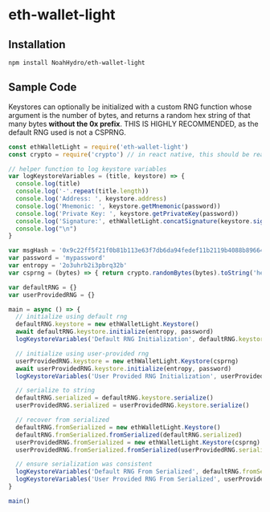 # eth-wallet-light

## Installation

`npm install NoahHydro/eth-wallet-light`

## Sample Code
Keystores can optionally be initialized with a custom RNG function whose argument is the number of bytes, and returns a random hex string of that many bytes **without the 0x prefix**. THIS IS HIGHLY RECOMMENDED, as the default RNG used is not a CSPRNG.

```javascript
const ethWalletLight = require('eth-wallet-light')
const crypto = require('crypto') // in react native, this should be react-native-securerandom

// helper function to log keystore variables
var logKeystoreVariables = (title, keystore) => {
  console.log(title)
  console.log('-'.repeat(title.length))
  console.log('Address: ', keystore.address)
  console.log('Mnemonic: ', keystore.getMnemonic(password))
  console.log('Private Key: ', keystore.getPrivateKey(password))
  console.log('Signature:', ethWalletLight.concatSignature(keystore.signMessageHash(msgHash, password)))
  console.log("\n")
}

var msgHash = '0x9c22ff5f21f0b81b113e63f7db6da94fedef11b2119b4088b89664fb9a3cb658'
var password = 'mypassword'
var entropy = '2o3uhrb2i3pbrq32b'
var csprng = (bytes) => { return crypto.randomBytes(bytes).toString('hex') } // this will vary

var defaultRNG = {}
var userProvidedRNG = {}

main = async () => {
  // initialize using default rng
  defaultRNG.keystore = new ethWalletLight.Keystore()
  await defaultRNG.keystore.initialize(entropy, password)
  logKeystoreVariables('Default RNG Initialization', defaultRNG.keystore)

  // initialize using user-provided rng
  userProvidedRNG.keystore = new ethWalletLight.Keystore(csprng)
  await userProvidedRNG.keystore.initialize(entropy, password)
  logKeystoreVariables('User Provided RNG Initialization', userProvidedRNG.keystore)

  // serialize to string
  defaultRNG.serialized = defaultRNG.keystore.serialize()
  userProvidedRNG.serialized = userProvidedRNG.keystore.serialize()

  // recover from serialized
  defaultRNG.fromSerialized = new ethWalletLight.Keystore()
  defaultRNG.fromSerialized.fromSerialized(defaultRNG.serialized)
  userProvidedRNG.fromSerialized = new ethWalletLight.Keystore(csprng)
  userProvidedRNG.fromSerialized.fromSerialized(userProvidedRNG.serialized)

  // ensure serialization was consistent
  logKeystoreVariables('Default RNG From Serialized', defaultRNG.fromSerialized)
  logKeystoreVariables('User Provided RNG From Serialized', userProvidedRNG.fromSerialized)
}

main()
```
